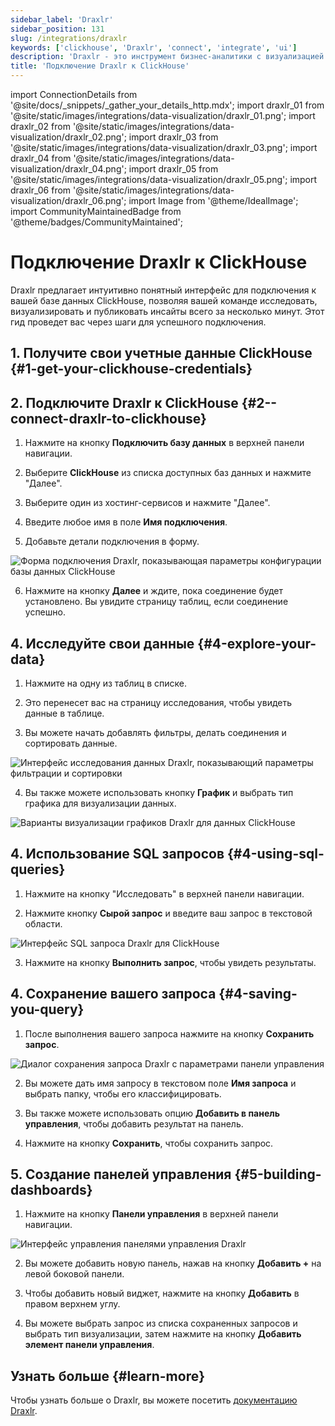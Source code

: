 ```yaml
---
sidebar_label: 'Draxlr'
sidebar_position: 131
slug: /integrations/draxlr
keywords: ['clickhouse', 'Draxlr', 'connect', 'integrate', 'ui']
description: 'Draxlr - это инструмент бизнес-аналитики с визуализацией данных и аналитикой.'
title: 'Подключение Draxlr к ClickHouse'
---
```


import ConnectionDetails from '@site/docs/_snippets/_gather_your_details_http.mdx';
import draxlr_01 from '@site/static/images/integrations/data-visualization/draxlr_01.png';
import draxlr_02 from '@site/static/images/integrations/data-visualization/draxlr_02.png';
import draxlr_03 from '@site/static/images/integrations/data-visualization/draxlr_03.png';
import draxlr_04 from '@site/static/images/integrations/data-visualization/draxlr_04.png';
import draxlr_05 from '@site/static/images/integrations/data-visualization/draxlr_05.png';
import draxlr_06 from '@site/static/images/integrations/data-visualization/draxlr_06.png';
import Image from '@theme/IdealImage';
import CommunityMaintainedBadge from '@theme/badges/CommunityMaintained';


# Подключение Draxlr к ClickHouse

<CommunityMaintainedBadge/>

Draxlr предлагает интуитивно понятный интерфейс для подключения к вашей базе данных ClickHouse, позволяя вашей команде исследовать, визуализировать и публиковать инсайты всего за несколько минут. Этот гид проведет вас через шаги для успешного подключения.

## 1. Получите свои учетные данные ClickHouse {#1-get-your-clickhouse-credentials}
<ConnectionDetails />

## 2. Подключите Draxlr к ClickHouse {#2--connect-draxlr-to-clickhouse}

1. Нажмите на кнопку **Подключить базу данных** в верхней панели навигации.

2. Выберите **ClickHouse** из списка доступных баз данных и нажмите "Далее".

3. Выберите один из хостинг-сервисов и нажмите "Далее".

4. Введите любое имя в поле **Имя подключения**.

5. Добавьте детали подключения в форму.

  <Image size="md" img={draxlr_01} alt="Форма подключения Draxlr, показывающая параметры конфигурации базы данных ClickHouse" border />

6. Нажмите на кнопку **Далее** и ждите, пока соединение будет установлено. Вы увидите страницу таблиц, если соединение успешно.

## 4. Исследуйте свои данные {#4-explore-your-data}

1. Нажмите на одну из таблиц в списке.

2. Это перенесет вас на страницу исследования, чтобы увидеть данные в таблице.

3. Вы можете начать добавлять фильтры, делать соединения и сортировать данные.

  <Image size="md" img={draxlr_02} alt="Интерфейс исследования данных Draxlr, показывающий параметры фильтрации и сортировки" border />

4. Вы также можете использовать кнопку **График** и выбрать тип графика для визуализации данных.

  <Image size="md" img={draxlr_05} alt="Варианты визуализации графиков Draxlr для данных ClickHouse" border />

## 4. Использование SQL запросов {#4-using-sql-queries}

1. Нажмите на кнопку "Исследовать" в верхней панели навигации.

2. Нажмите кнопку **Сырой запрос** и введите ваш запрос в текстовой области.

  <Image size="md" img={draxlr_03} alt="Интерфейс SQL запроса Draxlr для ClickHouse" border />

3. Нажмите на кнопку **Выполнить запрос**, чтобы увидеть результаты.

## 4. Сохранение вашего запроса {#4-saving-you-query}

1. После выполнения вашего запроса нажмите на кнопку **Сохранить запрос**.

  <Image size="md" img={draxlr_04} alt="Диалог сохранения запроса Draxlr с параметрами панели управления" border />

2. Вы можете дать имя запросу в текстовом поле **Имя запроса** и выбрать папку, чтобы его классифицировать.

3. Вы также можете использовать опцию **Добавить в панель управления**, чтобы добавить результат на панель.

4. Нажмите на кнопку **Сохранить**, чтобы сохранить запрос.

## 5. Создание панелей управления {#5-building-dashboards}

1. Нажмите на кнопку **Панели управления** в верхней панели навигации.

  <Image size="md" img={draxlr_06} alt="Интерфейс управления панелями управления Draxlr" border />

2. Вы можете добавить новую панель, нажав на кнопку **Добавить +** на левой боковой панели.

3. Чтобы добавить новый виджет, нажмите на кнопку **Добавить** в правом верхнем углу.

4. Вы можете выбрать запрос из списка сохраненных запросов и выбрать тип визуализации, затем нажмите на кнопку **Добавить элемент панели управления**.

## Узнать больше {#learn-more}
Чтобы узнать больше о Draxlr, вы можете посетить [документацию Draxlr](https://draxlr.notion.site/draxlr/Draxlr-Docs-d228b23383f64d00a70836ff9643a928).
